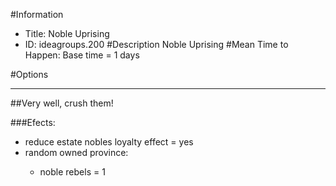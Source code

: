 #Information
 - Title: Noble Uprising
 - ID: ideagroups.200
#Description
Noble Uprising
#Mean Time to Happen:
Base time = 1 days

#Options

___
##Very well, crush them!

###Efects:<ul><li>reduce estate nobles loyalty effect = yes</li><li>random owned province:</li><ul><li>noble rebels = 1</li></ul></ul>
